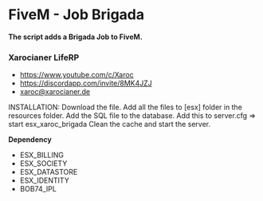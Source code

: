 # FiveM - Job Brigada

**The script adds a Brigada Job to FiveM.**

### **Xarocianer LifeRP**
- https://www.youtube.com/c/Xaroc
- https://discordapp.com/invite/8MK4JZJ
- xaroc@xarocianer.de

INSTALLATION:
Download the file.
Add all the files to [esx] folder in the resources folder.
Add the SQL file to the database.
Add this to server.cfg => start esx_xaroc_brigada
Clean the cache and start the server.

**Dependency** 
- ESX_BILLING
- ESX_SOCIETY
- ESX_DATASTORE
- ESX_IDENTITY
- BOB74_IPL